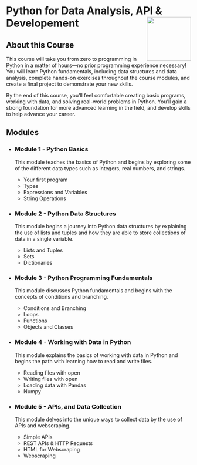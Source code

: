 # Python for Data Analysis, API & Developement <img src="https://raw.githubusercontent.com/roshangrewal/IBM-Data-Science-Professional-Certification/master/IBM-Banner.png" align="right" width="120" />

## About this Course

This course will take you from zero to programming in Python in a matter of hours—no prior programming experience necessary! You will learn Python fundamentals, including data structures and data analysis, complete hands-on exercises throughout the course modules, and create a final project to demonstrate your new skills. 

By the end of this course, you’ll feel comfortable creating basic programs, working with data, and solving real-world problems in Python. You’ll gain a strong foundation for more advanced learning in the field, and develop skills to help advance your career. 

## Modules

* ### **Module 1 - Python Basics**
  This module teaches the basics of Python and begins by exploring some of the different data types such as integers, real numbers, and strings. 
  
    * Your first program
    * Types
    * Expressions and Variables
    * String Operations
* ### **Module 2 - Python Data Structures**
  This module begins a journey into Python data structures by explaining the use of lists and tuples and how they are able to store collections of data in a single variable.

    * Lists and Tuples
    * Sets
    * Dictionaries
* ### **Module 3 - Python Programming Fundamentals**
  This module discusses Python fundamentals and begins with the concepts of conditions and branching. 

    * Conditions and Branching
    * Loops
    * Functions
    * Objects and Classes
* ### **Module 4 - Working with Data in Python**
  This module explains the basics of working with data in Python and begins the path with learning how to read and write files.

    * Reading files with open
    * Writing files with open
    * Loading data with Pandas
    * Numpy 
* ### **Module 5 - APIs, and Data Collection**
  This module delves into the unique ways to collect data by the use of APIs and webscraping.
    
    * Simple APIs
    * REST APIs & HTTP Requests
    * HTML for Webscraping
    * Webscraping 
